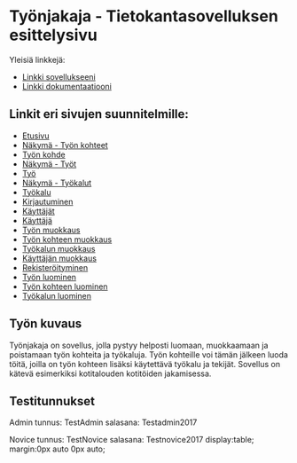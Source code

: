 # Työnjakaja - Tietokantasovelluksen esittelysivu

Yleisiä linkkejä:

* [Linkki sovellukseeni](https://laajaosk.users.cs.helsinki.fi/tyonjakaja)
* [Linkki dokumentaatiooni](https://github.com/Ouzii/Tsoha-Bootstrap/blob/master/doc/dokumentaatio.pdf)



## Linkit eri sivujen suunnitelmille:
* [Etusivu](https://laajaosk.users.cs.helsinki.fi/tyonjakaja)
* [Näkymä - Työn kohteet](https://laajaosk.users.cs.helsinki.fi/tyonjakaja/tyonkohteet)
* [Työn kohde](https://laajaosk.users.cs.helsinki.fi/tyonjakaja/tyonkohde)
* [Näkymä - Työt](https://laajaosk.users.cs.helsinki.fi/tyonjakaja/tyot)
* [Työ](https://laajaosk.users.cs.helsinki.fi/tyonjakaja/tyo)
* [Näkymä - Työkalut](https://laajaosk.users.cs.helsinki.fi/tyonjakaja/tyokalut)
* [Työkalu](https://laajaosk.users.cs.helsinki.fi/tyonjakaja/tyokalu)
* [Kirjautuminen](https://laajaosk.users.cs.helsinki.fi/tyonjakaja/login)
* [Käyttäjät](https://laajaosk.users.cs.helsinki.fi/tyonjakaja/kayttajat)
* [Käyttäjä](https://laajaosk.users.cs.helsinki.fi/tyonjakaja/kayttaja)
* [Työn muokkaus](https://laajaosk.users.cs.helsinki.fi/tyonjakaja/tyoMuokkaus)
* [Työn kohteen muokkaus](https://laajaosk.users.cs.helsinki.fi/tyonjakaja/tyonkohdeMuokkaus)
* [Työkalun muokkaus](https://laajaosk.users.cs.helsinki.fi/tyonjakaja/tyokaluMuokkaus)
* [Käyttäjän muokkaus](https://laajaosk.users.cs.helsinki.fi/tyonjakaja/kayttajaMuokkaus)
* [Rekisteröityminen](https://laajaosk.users.cs.helsinki.fi/tyonjakaja/rekisteroityminen)
* [Työn luominen](https://laajaosk.users.cs.helsinki.fi/tyonjakaja/uusiTyo)
* [Työn kohteen luominen](https://laajaosk.users.cs.helsinki.fi/tyonjakaja/uusiTyonkohde)
* [Työkalun luominen](https://laajaosk.users.cs.helsinki.fi/tyonjakaja/uusiTyokalu)


## Työn kuvaus

Työnjakaja on sovellus, jolla pystyy helposti luomaan, muokkaamaan ja poistamaan työn kohteita ja työkaluja. Työn kohteille voi tämän jälkeen luoda töitä, joilla on työn kohteen lisäksi käytettävä työkalu ja tekijät.
Sovellus on kätevä esimerkiksi kotitalouden kotitöiden jakamisessa.


## Testitunnukset

Admin tunnus: TestAdmin
salasana: Testadmin2017

Novice tunnus: TestNovice
salasana: Testnovice2017    display:table;
    margin:0px auto 0px auto;